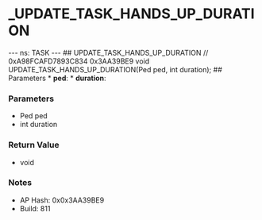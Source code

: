 # _UPDATE_TASK_HANDS_UP_DURATION

--- ns: TASK --- ## UPDATE_TASK_HANDS_UP_DURATION  // 0xA98FCAFD7893C834 0x3AA39BE9 void UPDATE_TASK_HANDS_UP_DURATION(Ped ped, int duration);   ## Parameters * **ped**: * **duration**:

### Parameters
* Ped ped
* int duration

### Return Value
* void

### Notes
* AP Hash: 0x0x3AA39BE9
* Build: 811

